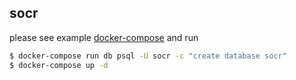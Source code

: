 ## socr

please see example [docker-compose](./docker-compose.yml) and run

```bash
$ docker-compose run db psql -U socr -c "create database socr"
$ docker-compose up -d
```
